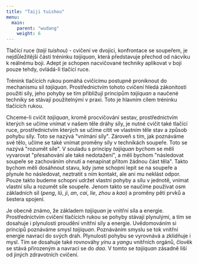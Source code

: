 ```yaml
---
title: "Taiji tuishou"
menu:
  main:
    parent: "wudang"
    weight: 6
---
```

Tlačící ruce (*taiji tuishou*) - cvičení ve dvojici, konfrontace se soupeřem, je nejdůležitější částí tréninku *taijiquan*, která představuje přechod od nácviku k reálnému boji. Adept je schopen nacvičované techniky aplikovat v boji pouze tehdy, ovládá-li tlačící ruce.

Trénink tlačících rukou pomáhá cvičícímu postupně proniknout do mechanismu sil *taijiquan*. Prostřednictvím tohoto cvičení hledá zákonitosti použití síly, jeho pohyby se tím přibližují principům *taijiquan* a naučené techniky se stávají použitelnými v praxi. Toto je hlavním cílem tréninku tlačících rukou.

Chceme-li cvičit *taijiquan*, kromě procvičování sestav, prostřednictvím kterých se učíme vnímat v našem těle dráhy síly, je nutné cvičit také tlačící ruce, prostřednictvím kterých se učíme cítit ve vlastním těle stav a způsob pohybu síly. Toto se nazývá "vnímání síly". Zároveň s tím, jak poznáváme své tělo, učíme se také vnímat proměny síly v technikách soupeře. Toto se nazývá "rozumět síle". V souladu s principy *taijiquan* bychom se měli vyvarovat "přesahování ale také nedotažení", a měli bychom "následovat soupeře se zachováním ohnutí a nenapínat přitom žádnou část těla". Takto bychom měli dosáhnout stavu, kdy jsme schopni lepit se na soupeře a plynule ho následovat, neztratit s ním kontakt, ale ani mu neklást odpor. Pouze takto budeme schopni udržet vlastní pohyby a sílu v jednotě, vnímat vlastní sílu a rozumět síle soupeře. Jenom takto se naučíme používat osm základních sil (*peng*, *lü*, *ji*, *an*, *cai*, *lie*, *zhou* a *kao*) a proměny pěti prvků a šestera spojení.

Je obecně známo, že základem *taijiquan* je vnitřní síla a energie. Prostřednictvím cvičení tlačících rukou se pohyby stávají plynulými, a tím se dosahuje i plynulosti proudění vnitřní síly a energie. Uvědomováním si principů poznáváme smysl *taijiquan*. Poznáváním smyslu se tok vnitřní energie navrací do svých drah. Plynulostí pohybu se vyrovnává a zklidňuje i mysl. Tím se dosahuje také rovnováhy *yin*u a *yang*u vnitřních orgánů, člověk se stává přirozeným a navrací se do *daa*. V tomto se *taijiquan* zásadně liší od jiných zdravotních cvičení.
